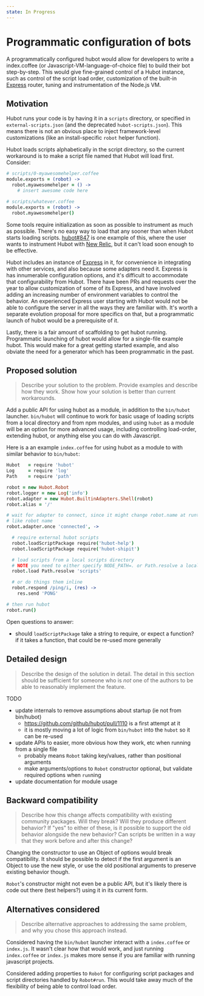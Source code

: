 ```yaml
---
state: In Progress
---
```


# Programmatic configuration of bots

A programmatically configured hubot would allow for developers to write a index.coffee (or Javascript-VM-language-of-choice file) to build their bot step-by-step. This would give fine-grained control of a Hubot instance, such as control of the script load order, customization of the built-in [Express](https://expressjs.com/) router, tuning and instrumentation of the Node.js VM.

## Motivation

Hubot runs your code is by having it in a `scripts` directory, or specified in `external-scripts.json` (and the deprecated `hubot-scripts.json`). This means there is not an obvious place to inject framework-level customizations (like an install-specific `robot` helper function).

Hubot loads scripts alphabetically in the script directory, so the current workaround is to make a script file named that Hubot will load first. Consider:

```coffeescript
# scripts/0-myawesomehelper.coffee
module.exports = (robot) ->
  robot.myawesomehelper = () ->
    # insert awesome code here

# scripts/whatever.coffee
module.exports = (robot) ->
  robot.myawesomehelper()
```

Some tools require initialization as soon as possible to instrument as much as possible. There's no easy way to load that any sooner than when Hubot starts loading scripts. [hubot#847](https://github.com/github/hubot/issues/847) is one example of this, where the user wants to instrument Hubot with [New Relic](https://newrelic.com/), but it can't load soon enough to be effective.

Hubot includes an instance of [Express](https://expressjs.com/) in it, for convenience in integrating with other services, and also because some adapters need it. Express is has innumerable configuration options, and it's difficult to accommodate that configurability from Hubot. There have been PRs and requests over the year to allow customization of some of its Express, and have involved adding an increasing number of environment variables to control the behavior. An experienced Express user starting with Hubot would not be able to configure the server in all the ways they are familiar with. It's worth a separate evolution proposal for more specifics on that, but a programmatic launch of hubot would be a prerequisite of it.

Lastly, there is a fair amount of scaffolding to get hubot running. Programmatic launching of hubot would allow for a single-file example hubot. This would make for a great getting started example, and also obviate the need for a generator which has been programmatic in the past.

## Proposed solution

> Describe your solution to the problem. Provide examples and describe how they work. Show how your solution is better than current workarounds.

Add a public API for using hubot as a module, in addition to the `bin/hubot` launcher. `bin/hubot` will continue to work for basic usage of loading scripts from a local directory and from npm modules, and using `hubot` as a module will be an option for more advanced usage, including controlling load-order, extending hubot, or anything else you can do with Javascript.


Here is a an example `index.coffee` for using hubot as a module to with similar behavior to `bin/hubot`:

```coffeescript
Hubot   = require 'hubot'
Log     = require 'log'
Path    = require 'path'

robot = new Hubot.Robot
robot.logger = new Log('info')
robot.adapter = new Hubot.BuiltinAdapters.Shell(robot)
robot.alias = '/'

# wait for adapter to connect, since it might change robot.name at runtime,
# like robot name
robot.adapter.once 'connected', ->

  # require external hubot scripts
  robot.loadScriptPackage require('hubot-help')
  robot.loadScriptPackage require('hubot-shipit')

  # load scripts from a local scripts directory
  # NOTE you need to either specify NODE_PATH=. or Path.resolve a local directory for this to work
  robot.load Path.resolve 'scripts'

  # or do things them inline
  robot.respond /ping/i, (res) ->
    res.send 'PONG'

# then run hubot
robot.run()
```

Open questions to answer:

- should `loadScriptPackage` take a string to require, or expect a function? if it takes a function, that could be re-used more generally

## Detailed design

> Describe the design of the solution in detail. The detail in this section should be sufficient for someone who is *not* one of the authors to be able to reasonably implement the feature.

TODO

- update internals to remove assumptions about startup (ie not from bin/hubot)
  - https://github.com/github/hubot/pull/1110 is a first attempt at it
  - it is mostly moving a lot of logic from `bin/hubot` into the `hubot` so it can be re-used
- update APIs to easier, more obvious how they work, etc when running from a single file
  - probably means `Robot` taking key/values, rather than positional arguments
  - make arguments/options to `Robot` constructor optional, but validate required options when `run`ning
- update documentation for module usage

## Backward compatibility

> Describe how this change affects compatibility with existing community packages. Will they break? Will they produce different behavior? If "yes" to either of these, is it possible to support the old behavior alongside the new behavior? Can scripts be written in a way that they work before and after this change?

Changing the constructor to use an Object of options would break compatibility. It should be possible to detect if the first argument is an Object to use the new style, or use the old positional arguments to preserve existing behavior though.

`Robot`'s constructor might not even be a public API, but it's likely there is code out there (test helpers?) using it in its current form.

## Alternatives considered

> Describe alternative approaches to addressing the same problem, and why you chose this approach instead.

Considered having the `bin/hubot` launcher interact with a `index.coffee` or `index.js`. It wasn't clear how that would work, and just running `index.coffee` or `index.js` makes more sense if you are familiar with running javascript projects.

Considered adding properties to `Robot` for configuring script packages and script directories handled by `Robot#run`. This would take away much of the flexibility of being able to control load order.
